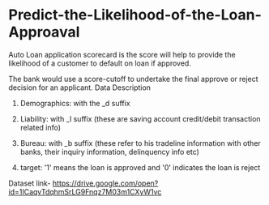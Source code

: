 # Predict-the-Likelihood-of-the-Loan-Approaval

Auto Loan application scorecard is the score will help to provide the likelihood of a customer to default on loan if approved.

The bank would use a score-cutoff to undertake the final approve or reject decision for an applicant.
Data Description

1) Demographics: with the _d suffix 

2) Liability: with _l suffix (these are saving account credit/debit transaction related info)

3) Bureau: with _b suffix (these refer to his tradeline information with other banks, their inquiry information, delinquency info etc)

4) target: '1' means the loan is approved and '0' indicates the loan is reject

Dataset link- https://drive.google.com/open?id=1ICaqvTdqhmSrLG9Fnqz7M03m1CXyW1vc
